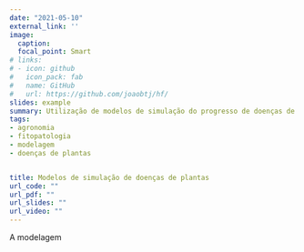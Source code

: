 ```yaml
---
date: "2021-05-10"
external_link: ''
image:
  caption: 
  focal_point: Smart
# links:
# - icon: github
#   icon_pack: fab
#   name: GitHub
#   url: https://github.com/joaobtj/hf/
slides: example
summary: Utilização de modelos de simulação do progresso de doenças de plantas.
tags:
- agronomia
- fitopatologia
- modelagem
- doenças de plantas


title: Modelos de simulação de doenças de plantas
url_code: ""
url_pdf: ""
url_slides: ""
url_video: ""
---
```


A modelagem
